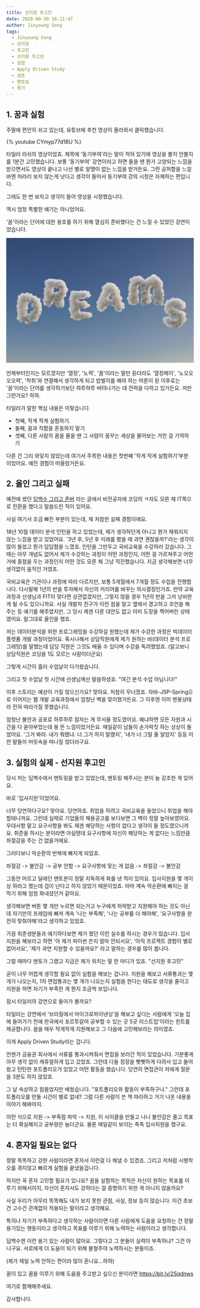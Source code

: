 ```yaml
---
title: 선지원 후고민
date: 2020-08-30 16:11:47
author: Jinyoung Song
tags:
  - Jinyoung Song
  - 선지원
  - 후고민
  - 선지원 후고민
  - 실험
  - Apply Driven Study
  - 생존
  - 멘토링
  - 용기
---
```


## 1. 꿈과 실험

주말에 편안히 쉬고 있는데, 유튜브에 추천 영상이 올라와서 클릭했습니다.

{% youtube CYmyp77d1BU %}

타일러 라쉬의 영상이었죠. 제목에 '동기부여'라는 말이 적혀 있기에 영상을 볼지 안볼지를 1분간 고민했습니다. 보통 '동기부여' 강연이라고 하면 들을 땐 뭔가 고양되는 느낌을 받으면서도 영상이 끝나고 나선 별로 알맹이 없는 느낌을 받거든요. 그런 공허함을 느낄 바엔 차라리 보지 않는게 낫다고 생각이 들어서 동기부여 강의 시청은 자제하는 편입니다.

그래도 한 번 보자고 생각이 들어 영상을 시청했습니다.

역시 엄청 특별한 얘기는 아니었어요.

'꿈'이라는 단어에 대한 옹호를 하기 위해 열심히 준비했다는 건 느낄 수 있었던 강연이었습니다.

![꿈](./first-apply-after-consider/dream.jpg)

언제부터인지는 모르겠지만 '열정', '노력', '꿈'이라는 말만 듣더라도 '열정페이', '노오오오오력', '착취'와 연결해서 생각하게 되고 밥벌이를 해야 하는 어른이 된 이후로는 '꿈'이라는 단어를 생각하기보단 하루하루 버텨나가는 데 전력을 다하고 있거든요. 저만 그런가요? 하하.

타일러가 말한 핵심 내용은 이렇습니다.

- 첫째, 작게 작게 실험하기.
- 둘째, 꿈과 직함을 혼동하지 말기
- 셋째, 다른 사람의 꿈을 물을 땐 그 사람이 꿈꾸는 세상을 물어보는 거란 걸 기억하기

다른 건 그리 와닿지 않았는데 여기서 주목한 내용은 첫번째 '작게 작게 실험하기'부분 이었어요. 예전 경험이 떠올랐거든요.

## 2. 올인 그리고 실패

예전에 썼던 [딥백수 그리고 존버](https://dl4ab.github.io/2020/08/16/jonber/) 라는 글에서 비전공자에 코딩의 ㅋ자도 모른 채 IT쪽으로 전환을 했다고 말씀드린 적이 있어요.

사실 여기서 조금 빠진 부분이 있는데, 제 처참한 실패 경험이에요.

18년 10월 데이터 분석 인턴을 하고 있었는데, 제가 생각하던게 아니고 뭔가 채워지지 않는 느낌을 받고 있었어요. '3년 후, 5년 후 미래를 봤을 때 과연 괜찮을까?'라는 생각이 많이 들었고 뭔가 답답함을 느꼈죠. 인턴을 그만두고 국비교육을 수강하러 갔습니다. 그 때는 아무 개념도 없어서 제가 수강하는 과정이 어떤 과정인지, 어떤 걸 가르쳐주고 어떤 거에 중점을 두는 과정인지 어떤 것도 모른 채 그냥 직진했습니다. 지금 생각해보면 너무 생각없이 움직인 거였죠.

국비교육은 기관이나 과정에 따라 다르지만, 보통 5개월에서 7개월 정도 수업을 진행합니다. 다시말해 1년의 반을 투자해서 자신의 커리어를 바꾸는 의사결정인거죠. 만약 교육과정과 선생님과 FIT이 맞다면 상관없겠지만, 그렇지 않을 경우 1년의 반을 그저 낭비한 게 될 수도 있으니까요. 사실 개발자 친구가 이런 점을 알고 옆에서 경고하고 조언을 해주는 등 얘기를 해주었지만, 그 당시 제겐 다른 대안도 없고 이미 도장을 찍어버린 상태였어요. 말그대로 올인을 했죠.

저는 데이터분석을 위한 프로그래밍을 수강하길 원했는데 제가 수강한 과정은 빅데이터 플랫폼 개발 과정이었어요. 혹시나해서 상담직원에게 제가 원하는 바(데이터 분석 프로그래밍)를 말했는데 담당 직원은 그것도 배울 수 있다며 수강을 독려했었죠. (알고보니 상담직원은 코딩을 1도 모르는 사람이더군요)

그렇게 시간이 흘러 수업날이 다가왔습니다.

그리고 첫 수업날 첫 시간에 선생님께선 말씀하셨죠. "여긴 분석 수업 아닙니다!"

이후 스토리는 예상이 가질 않으신가요? 맞아요. 처참히 무너졌죠. 자바-JSP-Spring으로 이어지는 웹 개발 교육과정에서 엄청난 벽을 맞이했거든요. 그 이후엔 이미 멘붕상태라 전혀 따라가질 못했습니다.

엄청난 불안과 공포로 하루하루 잠자는 게 무서울 정도였어요. 왜냐하면 모든 자원과 시간을 다 쏟아부었는데 붕 뜬 느낌이었거든요. 매일같이 남들이 손가락짓 하는 상상이 들었어요. '그거 봐라. 내가 뭐랬냐. 너 그거 하지 말랬지', '내가 너 그럴 줄 알았지' 등등 이런 말들이 머릿속을 떠나질 않더라구요.

## 3. 실험의 실제 - 선지원 후고민

당시 저는 딥백수에서 멘토링을 받고 있었는데, 멘토링 해주시는 분이 늘 강조한 게 있어요.

바로 '입사지원'이었어요.

너무 당연하다구요? 맞아요. 당연하죠. 취업을 하려고 국비교육을 들었으니 취업을 해야 할테니까요. 그런데 실제로 기업들의 채용공고를 보다보면 그 벽이 정말 높아보였어요. 우대사항 말고 요구사항을 봐도 제겐 해당하는 사항이 없다고 생각이 들 정도였으니까요. 취준을 하시는 분이라면 아실텐데 요구사항에 자신이 해당하는 게 없다는 느낌만큼 좌절감을 주는 건 없을거에요.

그러다보니 악순환의 반복에 빠지게 되었죠.

좌절감 -> 불안감 -> 공부 안함 -> 요구사항에 맞는 게 없음 -> 좌절감 -> 불안감

그동안 어르고 달래던 멘토분이 정말 지독하게 화를 낸 적이 있어요. 입사지원을 몇 개이상 하라고 했는데 겁이 난다고 하지 않았기 때문이었죠. 아마 계속 악순환에 빠지는 걸 막기 위해 엄청 화내셨던거 같아요.

생각해보면 버튼 몇 개만 누르면 되는거고 누구에게 허락받고 지원해야 하는 것도 아닌데 자기만의 프레임에 빠져 계속 '나는 부족해', '나는 공부를 더 해야해', '요구사항을 완전히 맞춰야해'라고 생각하고 있었죠.

가끔 취준생분들과 얘기하다보면 제가 했던 이런 실수를 하시는 경우가 많습니다. 입사지원을 해보라고 하면 '아 제가 파이썬 쓴지 얼마 안되서요', '아직 프로젝트 경험이 별로 없어서요', '제가 과연 지원할 수 있을까요?' 라고 말하는 경우를 많이 봅니다.

그럴 때마다 멘토가 그랬고 지금은 제가 외치는 말 한 마디가 있죠. "선지원 후고민"

굳이 너무 어렵게 생각할 필요 없이 실험을 해보는 겁니다. 지원을 해보고 서류통과는 몇 개가 나오는지, 1차 면접통과는 몇 개가 나오는지 실험을 한다는 태도로 생각을 줄이고 지원을 하면 자기가 부족한 게 뭔지 조금씩 보입니다.

잠시 타일러의 강연으로 돌아가 볼까요?

타일러는 강연에서 '브라질에서 마이크로파이낸싱'을 해보고 싶다는 사람에게 '오늘 집에 들어가기 전에 한국에서 포르투갈어 공부할 수 있는 곳 5곳 리스트업'이라는 힌트를 제공합니다. 꿈을 매우 작게작게 지원해보고 그 다음에 고민해보라는 의미였죠.

이게 Apply Driven Study라는 겁니다.

언젠가 금융권 회사에서 서류를 통과시켜줘서 면접을 보러간 적이 있었습니다. 기분좋게 아무 생각 없이 캐쥬얼하게 입고 갔었죠. 그런데 다들 정장을 빳빳하게 다려서 입고 들어왔고 탄탄한 포트폴리오가 있었고 어떤 활동을 했습니다. 당연히 면접관이 저에게 질문을 3분도 하지 않았죠.

그 날 속상하고 힘들었지만 배웠습니다. "포트폴리오와 활동이 부족하구나." 그런데 포트폴리오를 만들 시간이 별로 없네? 그럼 다른 사람이 쓴 책 따라하고 거기 나온 내용을 이야기 해봐야지.

이런 식으로 지원 -> 부족점 파악 -> 지원, 이 사이클을 만들고 나니 불안감은 줄고 목표는 더 확실해지고 공부량은 늘더군요. 물론 매일같이 보이는 족족 입사지원을 했구요.

## 4. 혼자일 필요는 없다

정말 똑똑하고 강한 사람이라면 혼자서 이런걸 다 해낼 수 있겠죠. 그리고 저처럼 시행착오를 겪지않고 빠르게 실험을 끝냈을겁니다.

하지만 꼭 혼자 고민할 필요가 있나요? 꿈을 실험하는 목적은 자신이 원하는 목표를 이루기 위해서이지, 자신이 혼자서도 강하다는 걸 증명하기 위한 게 아니지 않을까요?

사실 우리가 아무리 똑똑해도 내가 보지 못한 관점, 사실, 정보 등이 많습니다. 이건 초보건 고수건 관계없이 적용되는 말이라고 생각해요.

특히나 자기가 부족하다고 생각하는 사람이라면 다른 사람에게 도움을 요청하는 건 정말 용기있는 행동이라고 생각하고 목표를 이루기 위해 노력하는 사람이라고 생각합니다.

딥백수엔 이런 용기 있는 사람이 많아요.
그렇다고 그 분들이 실력이 부족하냐? 그건 아니구요. 서로에게 더 도움이 되기 위해 불철주야 노력하시는 분들이죠.

(제가 제일 노력 안하는 편이라 많이 혼나요...하하)

꿈이 있고 꿈을 이루기 위해 도움을 주고받고 싶으신 분이라면
https://bit.ly/2Sqdnws

여기로 함께해주세요.

감사합니다.
